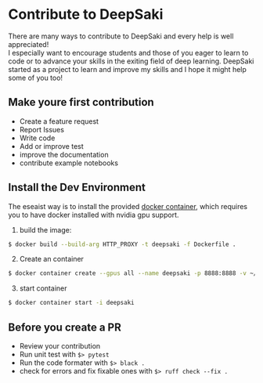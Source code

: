 # Contribute to DeepSaki

There are many ways to contribute to DeepSaki and every help is well appreciated! <br>
I especially want to encourage students and those of you eager to learn to code or to advance your skills in the exiting field of deep learning. DeepSaki started as a project to learn and improve my skills and I hope it might help some of you too!

## Make youre first contribution
- Create a feature request
- Report Issues
- Write code
- Add or improve test
- improve the documentation
- contribute example notebooks

## Install the Dev Environment
The eseaist way is to install the provided [docker container](../environment/Dockerfile), which requires you to have docker installed with nvidia gpu support.

1. build the image:
```bash 
$ docker build --build-arg HTTP_PROXY -t deepsaki -f Dockerfile .
```

2. Create an container
```bash
$ docker container create --gpus all --name deepsaki -p 8888:8888 -v ~/git/sascha-kirch/DeepSaki:/deepsaki -it deepsaki
```

3. start container
```bash
$ docker container start -i deepsaki
```


## Before you create a PR
- Review your contribution
- Run unit test with `$> pytest`
- Run the code formater with `$> black .`
- check for errors and fix fixable ones with `$> ruff check --fix .`
